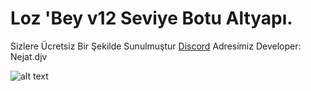 # Loz 'Bey v12 Seviye Botu Altyapı.

Sizlere Ücretsiz Bir Şekilde Sunulmuştur [Discord](https://discord.gg/cqah3FjXPa) Adresimiz
Developer: Nejat.djv

![alt text](https://i.hizliresim.com/MuxgnU.png)
